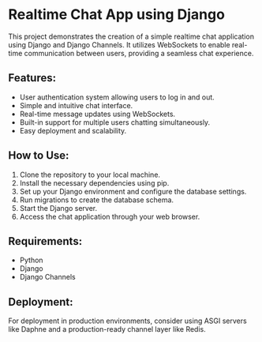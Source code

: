 # Realtime Chat App using Django

This project demonstrates the creation of a simple realtime chat application using Django and Django Channels. It utilizes WebSockets to enable real-time communication between users, providing a seamless chat experience.

## Features:

- User authentication system allowing users to log in and out.
- Simple and intuitive chat interface.
- Real-time message updates using WebSockets.
- Built-in support for multiple users chatting simultaneously.
- Easy deployment and scalability.

## How to Use:

1. Clone the repository to your local machine.
2. Install the necessary dependencies using pip.
3. Set up your Django environment and configure the database settings.
4. Run migrations to create the database schema.
5. Start the Django server.
6. Access the chat application through your web browser.

## Requirements:

- Python
- Django
- Django Channels

## Deployment:

For deployment in production environments, consider using ASGI servers like Daphne and a production-ready channel layer like Redis.


